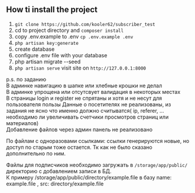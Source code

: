 ## How ti install the project
  
 1. `git clone https://github.com/kooler62/subscriber_test`  
 2. cd to project directory and `composer install`  
 3. copy .env.example to .env   `cp .env.example .env` 
 4. `php artisan key:generate`
 5. create database  
 6. configure .env file with your database     
 7.    php artisan migrate --seed  
 8. `php artisan serve` visit site on `http://127.0.0.1:8000`
 
 

p.s. по заданию  
В админке навигацию в шапке или хлебные крошки не делал  
В админке упрощена или отсутсвует валидация в некоторых местах  
В страницы login и register не спрятаны и хотя и не несут для пользователя пользы
Данные о посетителях не реализованы, из задания не ясно что именно должно считыватся( ip, referer, ... необходимо ли увеличивать счетчики просмотров страниц или материалов)   
Добавление файлов через админ панель не реализовано  

По файлам с одноразовами ссылками:
ccылки генерируются новые, но доступ по старым тоже остается. Тк как не было сказано дополнительно по ним.  

Файлы для подписчиков необходимо загружать в `/storage/app/public/` директорию с добавлением записи в БД.  
К примеру /storage/app/public/directory/example.file  в базу name: example.file , src: directory/example.file  

